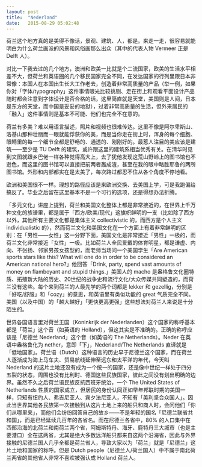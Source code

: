 ```yaml
---
layout: post
title:  "Nederland"
date:   2015-08-29 05:02:48
---
```


荷兰这个地方真的是美得不像话，景观、建筑、人，都是。来走一走，很容易就能明白为什么荷兰画派的风景和风俗画那么出众（其中的代表人物 Vermeer 正是 Delft 人）。

对比一下我去过的几个地方，澳洲和欧美一比就是个二流国家，欧美的生活水平相差不大，但荷兰和英语圈的几个移民国家完全不同，在发达国家的行列里跟日本非常像：本国人在本国出生长大工作老去，创造着非常高质量的产品（举一例，如果你对「字体/typography」这件事情眼光比较挑剔、走在街上和观看平面设计产品随时都会注意到字体设计是否合格的话，这里简直就是天堂，美国则是人间，日本是东方的天堂，而中国是妥妥的地狱），过着非常高质量的生活，但外来居民的「融入」这件事情则是基本不可能、他们也完全不在意的。

荷兰有多美？难以用语言描述，照片和视频也很难传达。这里不像是阿尔卑斯山、洛基山那种壮丽而一眼就能俘获你的美，而是当你走在街上时，浑身的每个细胞、眼睛里的每一个细节全都是舒畅的、通透的、刚刚好的。最惹人注目的美应该是建筑——至少是 TU Delft 的建筑，或许跟这里的建筑系相当优秀有关。在清华时见到文图就跟乡巴佬一样各种觉得高大上，去了犹他发现这荒山野岭上的图书馆也不逊色，而这里的图书馆可以直接把前两者轰成渣，甚至在我的眼中略胜耶鲁的两所图书馆。外形和内部都实在是太美了，每次路过都忍不住从各个角度不停地看。

欧洲和美国很不一样。理想的路径应该是来欧洲交换、去美国上学，可是我跑偏给搞反了。毕业之后留在这里基本不是一个可行的选项，还是得想办法折腾。

「多元文化」讲座上提到，荷兰和美国文化整体上都是非常接近的，在世界上千万种文化的族谱里，都是属于「西方/欧美/现代」这旗帜鲜明的一支（比如除了西方以外，其他所有主要文化都是集体主义 collectivistic 的，而西方是个人主义 individualistic 的），然而荷兰文化和美国文化在一个方面上有着非常鲜明的区别：在「男性——女性」这一分野下面，美国文化是非常接近「男性」一极的，而荷兰文化非常接近「女性」一极。比如荷兰人全民爱戴的体育明星，都是谦虚、内向、不张扬、邻家男孩女孩型的，而老师当场问一个美国学生「Are American sports stars like this? What will one do in order to be considered an American national hero?」他回答「Drink, party, spend vast amounts of money on flamboyant and stupid things.」美国人的 macho 是盎格鲁文化圈特质、拓殖新大陆的历史、20世纪的战争史和流行文化/大众传媒共同塑造的，而荷兰没有这些。每个来到荷兰的人最先学的两个词都是 lekker 和 gezellig，分别是「好吃/舒服」和「cozy」的意思，和英语里有类似功能的 great 气质完全不同。美国（以及中国）的「越大越好」「更快更高更强」这些想法对荷兰人来说是十分陌生的。

世界各国语言里对荷兰王国（Koninkrijk der Nederlanden）这个国家的称呼基本都是「荷兰」这个音（如英语的 Holland），但这其实是不准确的。正确的称呼应该是「尼德兰 Nederland」这个音（如英语的 The Netherlands）。Neder 在英语中盎格鲁化为 nether，意即「下」，Nederland/The Netherlands 直译就是「低地国家」。荷兰语（Dutch）这种语言的历史早于尼德兰这个国家，而在荷兰人逐渐成为海上马车夫、贸易航线延伸至远东和太平洋的年代，今天叫 Nederland 的这片土地还没有成为一个统一的国家，还是像中世纪一样处于四分五裂的状态，周围也没有比利时、德国这些民族国家，彼此之间没有划出明确的边界。虽然不久之后荷兰语民族反抗西班牙统治，一个 The United States of Netherlands 性质的国家成立，但居民的身份认同正如早年邦联时期的美国一样，只知有纽约人、弗吉尼亚人、宾夕法尼亚人，不知有「美利坚合众国人」。因此当世界其他各民族第一次接触到从这片土地上来的船只和商人时，会问他们「你们从哪里来」，而他们会纷纷回答自己的故乡——不是年轻的国名「尼德兰联省共和国」，而是已经延续几百年的各省名。而在尼德兰各省中，80% 的人口集中在西部沿海的北荷兰和南荷兰两个省，阿姆斯特丹、海牙、鹿特丹三大城市（也是主要港口）全在这两省，尤其是绝大多数远洋船只都来自这两个沿海省，因此与外界接触的尼德兰国人几乎全都是荷兰省人，导致大家以为「荷兰」就是「尼德兰」这片土地和国家的称呼。但是 Dutch people（尼德兰人/荷兰国人）中不属于南北荷兰两省的其他省人非常不喜欢被强认成 Holland 荷兰人。